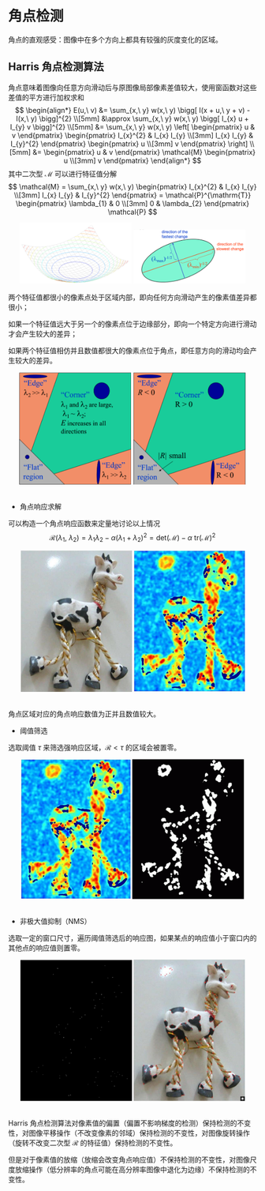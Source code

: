 # 角点检测

角点的直观感受：图像中在多个方向上都具有较强的灰度变化的区域。

## Harris 角点检测算法

角点意味着图像向任意方向滑动后与原图像局部像素差值较大，使用窗函数对这些差值的平方进行加权求和
$$
\begin{align*}
    E(u,\ v) &= \sum_{x,\ y} w(x,\ y) \bigg[  I(x + u,\ y + v) - I(x,\ y) \bigg]^{2} \\[5mm]
    &\approx \sum_{x,\ y} w(x,\ y) \bigg[  I_{x} u + I_{y} v \bigg]^{2} \\[5mm]
    &= \sum_{x,\ y} w(x,\ y) \left[ \begin{pmatrix}
        u & v
    \end{pmatrix} \begin{pmatrix}
        I_{x}^{2} & I_{x} I_{y} \\[3mm]
        I_{x} I_{y} & I_{y}^{2}
    \end{pmatrix} \begin{pmatrix}
        u \\[3mm]
        v
    \end{pmatrix} \right] \\[5mm]
    &= \begin{pmatrix}
        u & v
    \end{pmatrix} \mathcal{M} \begin{pmatrix}
        u \\[3mm]
        v
    \end{pmatrix}
\end{align*}
$$
其中二次型 $\mathcal{M}$ 可以进行特征值分解
$$
\mathcal{M} = \sum_{x,\ y} w(x,\ y) \begin{pmatrix}
        I_{x}^{2} & I_{x} I_{y} \\[3mm]
        I_{x} I_{y} & I_{y}^{2}
    \end{pmatrix} = \mathcal{P}^{\mathrm{T}} \begin{pmatrix}
        \lambda_{1} & 0 \\[3mm]
        0 & \lambda_{2}
    \end{pmatrix} \mathcal{P}
$$

<center>
<img src="imgs/quadric.png" width="45%"/>
<img src="imgs/feature.png" width="45%"/>
</center>

两个特征值都很小的像素点处于区域内部，即向任何方向滑动产生的像素值差异都很小；

如果一个特征值远大于另一个的像素点位于边缘部分，即向一个特定方向进行滑动才会产生较大的差异；

如果两个特征值相仿并且数值都很大的像素点位于角点，即任意方向的滑动均会产生较大的差异。

<center>
<img src="imgs/condition(1).png" width="45%"/>
<img src="imgs/condition(2).png" width="45.5%"/>
</center>

<br/>

- 角点响应求解

可以构造一个角点响应函数来定量地讨论以上情况
$$
\mathcal{R}(\lambda_{1},\ \lambda_{2}) = \lambda_{1} \lambda_{2} - \alpha (\lambda_{1} + \lambda_{2})^{2} = \mathrm{det}(\mathcal{M}) - \alpha\ \mathrm{tr}(\mathcal{M})^{2}
$$
<center>
<img src="imgs/origin.png" width="45%"/>
<img src="imgs/response.png" width="44.5%"/>
</center>

<br/>

角点区域对应的角点响应数值为正并且数值较大。

- 阈值筛选

选取阈值 $\tau$ 来筛选强响应区域，$\mathcal{R} < \tau$ 的区域会被置零。

<center>
<img src="imgs/response.png" width="44%"/>
<img src="imgs/threshold.png" width="45%"/>
</center>

<br/>

- 非极大值抑制（NMS）

选取一定的窗口尺寸，遍历阈值筛选后的响应图，如果某点的响应值小于窗口内的其他点的响应值则置零。

<center>
<img src="imgs/nms.png" width="45%"/>
<img src="imgs/detection.png" width="44.8%"/>
</center>

<br/>

Harris 角点检测算法对像素值的偏置（偏置不影响梯度的检测）保持检测的不变性，对图像平移操作（不改变像素的邻域）保持检测的不变性，对图像旋转操作（旋转不改变二次型 $\mathcal{R}$ 的特征值）保持检测的不变性。

但是对于像素值的放缩（放缩会改变角点响应值）不保持检测的不变性，对图像尺度放缩操作（低分辨率的角点可能在高分辨率图像中退化为边缘）不保持检测的不变性。